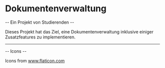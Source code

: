 # Dokumentenverwaltung
-- Ein Projekt von Studierenden --

Dieses Projekt hat das Ziel, eine Dokumentenverwaltung inklusive einiger Zusatzfeatures zu implementieren.

___________________________

-- Icons --

Icons from www.flaticon.com
